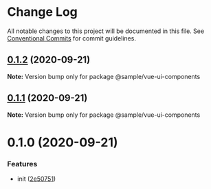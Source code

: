 # Change Log

All notable changes to this project will be documented in this file.
See [Conventional Commits](https://conventionalcommits.org) for commit guidelines.

## [0.1.2](https://github.com/nnishimura/design-system-boilerplate/compare/@sample/vue-ui-components@0.1.1...@sample/vue-ui-components@0.1.2) (2020-09-21)

**Note:** Version bump only for package @sample/vue-ui-components





## [0.1.1](https://github.com/nnishimura/design-system-boilerplate/compare/@sample/vue-ui-components@0.1.0...@sample/vue-ui-components@0.1.1) (2020-09-21)

**Note:** Version bump only for package @sample/vue-ui-components





# 0.1.0 (2020-09-21)


### Features

* init ([2e50751](https://github.com/nnishimura/design-system-boilerplate/commit/2e50751bd85b163157ae27b7b0257a67541cdde2))

